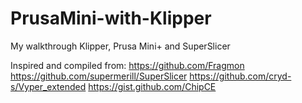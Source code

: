 # PrusaMini-with-Klipper
My walkthrough Klipper, Prusa Mini+ and SuperSlicer

Inspired and compiled from:
https://github.com/Fragmon
https://github.com/supermerill/SuperSlicer
https://github.com/cryd-s/Vyper_extended
https://gist.github.com/ChipCE
